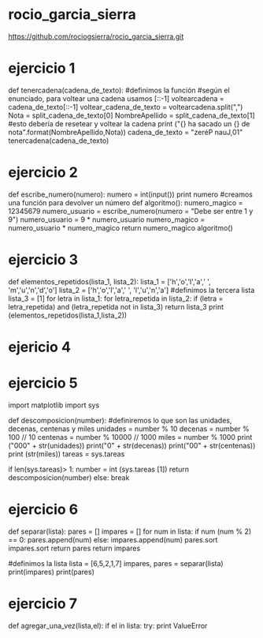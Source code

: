 # rocio_garcia_sierra

https://github.com/rociogsierra/rocio_garcia_sierra.git

# ejercicio 1

def tenercadena(cadena_de_texto):
#definimos la función
#según el enunciado, para voltear una cadena usamos [::-1]
voltearcadena = cadena_de_texto[::-1]
voltear_cadena_de_texto = voltearcadena.split(",")
Nota = split_cadena_de_texto[0]
NombreApellido = split_cadena_de_texto[1]
#esto debería de resetear y voltear la cadena
print ("{} ha sacado un {} de nota".format(NombreApellido,Nota))
cadena_de_texto = "zeréP nauJ,01"
tenercadena(cadena_de_texto)
    
    
# ejercicio 2    

def escribe_numero(numero):
numero = int(input())
print numero
#creamos una función para devolver un número
def algoritmo():
numero_magico = 12345679
numero_usuario = escribe_numero(numero = "Debe ser entre 1 y 9")
numero_usuario = 9 * numero_usuario 
numero_magico = numero_usuario * numero_magico
return numero_magico
algoritmo()


# ejercicio 3

def elementos_repetidos(lista_1, lista_2):
lista_1 = ['h','o','l','a',' ', 'm','u','n','d','o']
lista_2 = ['h','o','l','a',' ', 'l','u','n','a']
#definimos la tercera lista
lista_3 = [1]
for letra in lista_1:
for letra_repetida in lista_2:
if (letra = letra_repetida) and (letra_repetida not in lista_3)
return lista_3
print (elementos_repetidos(lista_1,lista_2))


# ejericio 4


# ejercicio 5

import matplotlib
import sys

def descomposicion(number):
#definiremos lo que son las unidades, decenas, centenas y miles
unidades = number % 10
decenas = number % 100 // 10
centenas = number % 10000 // 1000
miles = number % 1000
print ("000" + str(unidades))
print("0" + str(decenas))
print("00" + str(centenas))
print (str(miles))
tareas = sys.tareas

if len(sys.tareas)> 1:
number = int (sys.tareas [1])
return descomposicion(number)
else:
break


# ejercicio 6

def separar(lista):
pares = []
impares = []
for num in lista:
if num (num % 2) == 0:
pares.append(num)
else:
impares.append(num)
pares.sort
impares.sort
return pares
return impares

#definimos la lista 
lista = [6,5,2,1,7]
impares, pares = separar(lista)
print(impares)
print(pares)


# ejercicio 7

def agregar_una_vez(lista,el):
if el in lista:
try:
print ValueError
